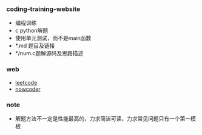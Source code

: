 ### coding-training-website

- 编程训练
- c python解题
- 使用单元测试，而不是main函数
- *.md 题目及链接
- */num.c题解源码及思路描述

### web

- [leetcode](https://leetcode-cn.com/)
- [nowcoder](https://www.nowcoder.com/)

### note

- 解题方法不一定是性能最高的，力求简洁可读，力求常见问题只有一个第一模板